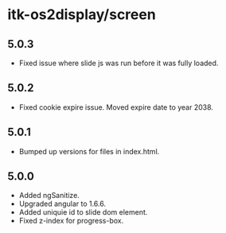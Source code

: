 # itk-os2display/screen

## 5.0.3

* Fixed issue where slide js was run before it was fully loaded.

## 5.0.2

* Fixed cookie expire issue. Moved expire date to year 2038.

## 5.0.1

* Bumped up versions for files in index.html.

## 5.0.0

* Added ngSanitize.
* Upgraded angular to 1.6.6.
* Added uniquie id to slide dom element.
* Fixed z-index for progress-box.
